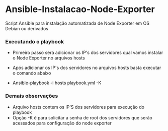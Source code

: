 # Ansible-Instalacao-Node-Exporter
Script Ansible para instalação automatizada de Node Exporter em OS Debian ou derivados

### Executando o playbook

* Primeiro passo será adicionar os IP's dos servidores qual vamos instalar o Node Exporter no arquivos hosts

* Após adicionar os IP's dos servidores no arquivos hosts basta executar o comando abaixo

* Ansible-playbook -i hosts playbook.yml -K


### Demais observações

* Arquivo hosts contem os IP'S dos servidores para execução do playbook
* Opção -K é para solicitar a senha de root dos servidores que serão acessados para configuração do node exporter
